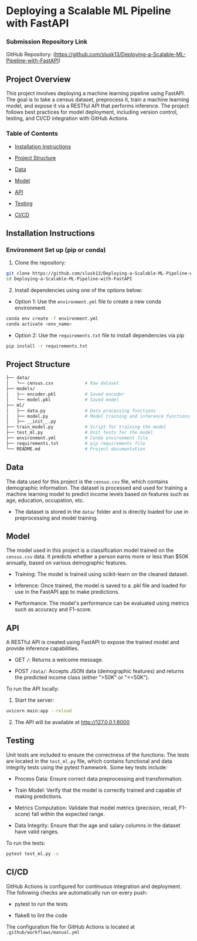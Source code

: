 # Deploying a Scalable ML Pipeline with FastAPI
### Submission Repository Link
GitHub Repository: (https://github.com/slusk13/Deploying-a-Scalable-ML-Pipeline-with-FastAPI)

## Project Overview

This project involves deploying a machine learning pipeline using FastAPI. The goal is to take a census dataset, preprocess it, train a machine learning model, and expose it via a RESTful API that performs inference. The project follows best practices for model deployment, including version control, testing, and CI/CD integration with GitHub Actions.

### Table of Contents
- [Installation Instructions](#installation-instructions)

- [Project Structure](#project-structure)

- [Data](#data)

- [Model](#model)

- [API](#api)

- [Testing](#testing)

- [CI/CD](#cicd)


## Installation Instructions
### Environment Set up (pip or conda)
1. Clone the repository:
```sh
git clone https://github.com/slusk13/Deploying-a-Scalable-ML-Pipeline-with-FastAPI
cd Deploying-a-Scalable-ML-Pipeline-with-FastAPI
```
2. Install dependencies using one of the options below:
* Option 1: Use the `environment.yml` file to create a new conda environment.

```sh
conda env create -f environment.yml 
conda activate <env_name>
```
 
* Option 2: Use the `requirements.txt` file to install dependencies via pip
```sh
pip install -r requirements.txt
```
    
## Project Structure
```sh
├── data/
│   └── census.csv            # Raw dataset
├── models/
│   ├── encoder.pkl           # Saved encoder
│   └── model.pkl             # Saved model
├── ml/
│   ├── data.py               # Data processing functions
│   ├── model.py              # Model training and inference functions
│   ├── __init__.py           
├── train_model.py            # Script for training the model
├── test_ml.py                # Unit tests for the model
├── environment.yml           # Conda environment file
├── requirements.txt          # pip requirements file
└── README.md                 # Project documentation
```

## Data
The data used for this project is the `census.csv` file, which contains demographic information. The dataset is processed and used for training a machine learning model to predict income levels based on features such as age, education, occupation, etc.

- The dataset is stored in the `data/` folder and is directly loaded for use in preprocessing and model training.

## Model
The model used in this project is a classification model trained on the `census.csv` data. It predicts whether a person earns more or less than $50K annually, based on various demographic features.

- Training: The model is trained using scikit-learn on the cleaned dataset.

- Inference: Once trained, the model is saved to a .pkl file and loaded for use in the FastAPI app to make predictions.

- Performance: The model's performance can be evaluated using metrics such as accuracy and F1-score.

## API
A RESTful API is created using FastAPI to expose the trained model and provide inference capabilities.

- GET `/`: Returns a welcome message.

- POST `/data/`: Accepts JSON data (demographic features) and returns the predicted income class (either ">50K" or "<=50K").

To run the API locally:

1. Start the server:
```sh
uvicorn main:app --reload
```
2. The API will be available at http://127.0.0.1:8000

## Testing
Unit tests are included to ensure the correctness of the functions:
The tests are located in the `test_ml.py` file, which contains functional and data integrity tests using the pytest framework. Some key tests include:

- Process Data: Ensure correct data preprocessing and transformation.

- Train Model: Verify that the model is correctly trained and capable of making predictions.

- Metrics Computation: Validate that model metrics (precision, recall, F1-score) fall within the expected range.

- Data Integrity: Ensure that the age and salary columns in the dataset have valid ranges.

To run the tests:
```sh
pytest test_ml.py -v
```

## CI/CD
GitHub Actions is configured for continuous integration and deployment. The following checks are automatically run on every push:

- pytest to run the tests

- flake8 to lint the code

The configuration file for GitHub Actions is located at `.github/workflows/manual.yml`